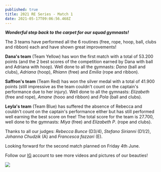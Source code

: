 ```yaml
---
published: true
title: 2021 RE Series - Match 1
date: 2021-05-17T09:06:56.468Z
---
```

***Wonderful step back to the carpet for our squad gymnasts!***

The 3 teams have performed all the 6 routines (free, rope, hoop, ball, clubs and ribbon) each and have shown great improvements!

**Dana's team** (Team Yellow) has won the first match with a total of 53.200 points (and the 2 best scores of the competition earned by Dana with ball and Adriana with hoop). Well done to all the gymnasts: *Dana* (ball and clubs), *Adriana* (hoop), *Rhiann* (free) and *Emilia* (rope and ribbon).

**Saffron's team** (Team Red) has won the silver medal with a total of 41.900 points (still impressive as the team couldn't count on the captain's performance due to her injury). Well done to all the gymnasts: *Elizabeth* (free and rope), *Amane* (hooo and ribbon) and *Pola* (ball and clubs).

**Leyla's team** (Team Blue) has suffered the absence of Rebecca and couldn't count on the captain's performance either but has still performed well earning the best score on free! The total score for the team is 27.700, well done to the gymnasts: *Miya* (free) and *Elizabeth P*. (rope and clubs).

Thanks to all our judges: *Rebecca Bunce* (D3/4), *Stefano Sirianni* (D1/2), *Johanna Chudzik* (A) and *Francesca fazzari* (E).

Looking forward for the second match planned on Friday 4th June.

Follow our [IG](https://www.instagram.com/rhythmic_excellence/) account to see more videos and pictures of our beauties!

![](/assets/screenshot-2021-05-17-at-10.31.04.png)